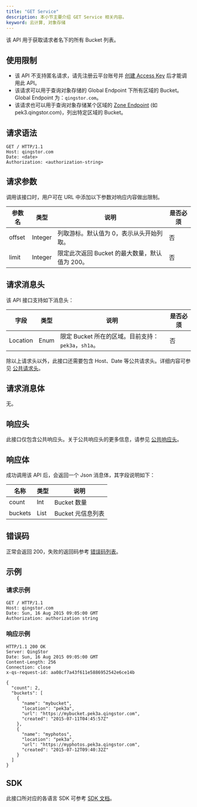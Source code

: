 ```yaml
---
title: "GET Service"
description: 本小节主要介绍 GET Service 相关内容。
keyword: 云计算, 对象存储
---
```


该 API 用于获取请求者名下的所有 Bucket 列表。

## 使用限制

- 该 API 不支持匿名请求，请先注册云平台账号并 [创建 Access Key](/storage/object-storage/api/practices/signature/#获取-access-key) 后才能调用此 API。
- 该请求可以用于查询对象存储的 Global Endpoint 下所有区域的 Bucket。Global Endpoint 为：`qingstor.com`。
- 该请求也可以用于查询对象存储某个区域的 [Zone Endpoint](/storage/object-storage/intro/object-storage/#zone) (如 pek3.qingstor.com)，列出特定区域的 Bucket。

## 请求语法

```http
GET / HTTP/1.1
Host: qingstor.com
Date: <date>
Authorization: <authorization-string>
```

## 请求参数

调用该接口时，用户可在 URL 中添加以下参数对响应内容做出限制。

| 参数名 | 类型 | 说明 | 是否必须 |
| --- | --- | --- | --- |
| offset | Integer | 列取游标。默认值为 0，表示从头开始列取。 | 否 |
| limit | Integer | 限定此次返回 Bucket 的最大数量，默认值为 200。 | 否 |

## 请求消息头

该 API 接口支持如下消息头：

| 字段 | 类型 | 说明 | 是否必须 |
| --- | --- | --- | --- |
| Location | Enum | 限定 Bucket 所在的区域。目前支持：`pek3a`，`sh1a`。 | 否 |

除以上请求头以外，此接口还需要包含 Host、Date 等公共请求头。详细内容可参见 [公共请求头](/storage/object-storage/api/common_header/#请求头字段-request-header)。

## 请求消息体

无。

## 响应头

此接口仅包含公共响应头。关于公共响应头的更多信息，请参见 [公共响应头](/storage/object-storage/api/common_header/#响应头字段-response-header)。

## 响应体

成功调用该 API 后，会返回一个 Json 消息体，其字段说明如下：

| 名称 | 类型 | 说明 | 
| - | - | - | 
| count | Int | Bucket 数量 |
| buckets | List | Bucket 元信息列表 |

## 错误码

正常会返回 200，失败的返回码参考 [错误码列表](/storage/object-storage/api/error_code/#错误码列表)。

## 示例

### 请求示例

```http
GET / HTTP/1.1
Host: qingstor.com
Date: Sun, 16 Aug 2015 09:05:00 GMT
Authorization: authorization string
```

### 响应示例

```http
HTTP/1.1 200 OK
Server: QingStor
Date: Sun, 16 Aug 2015 09:05:00 GMT
Content-Length: 256
Connection: close
x-qs-request-id: aa08cf7a43f611e5886952542e6ce14b

{
  "count": 2,
  "buckets": [
    {
      "name": "mybucket",
      "location": "pek3a",
      "url": "https://mybucket.pek3a.qingstor.com",
      "created": "2015-07-11T04:45:57Z"
    },
    {
      "name": "myphotos",
      "location": "pek3a",
      "url": "https://myphotos.pek3a.qingstor.com",
      "created": "2015-07-12T09:40:32Z"
    }
  ]
}
```

## SDK

此接口所对应的各语言 SDK 可参考 [SDK 文档](/storage/object-storage/sdk/)。